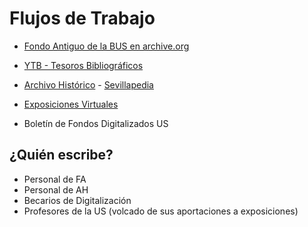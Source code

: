 # Flujos de Trabajo


- [Fondo Antiguo de la BUS en archive.org](https://archive.org/details/bibliotecauniversitariadesevilla)
  
- [YTB - Tesoros Bibliográficos](https://www.youtube.com/watch?v=r7SamjHGiNA&list=PL-JkjoGghEAc7Z1s-A7Av2RNKis5zETRU&ab_channel=BibliotecaUniversidadSevilla)

- [Archivo Histórico](https://ahus.us.es/) - [Sevillapedia](https://sevillapedia.wikanda.es/wiki/Portada)

- [Exposiciones Virtuales](https://expobus.us.es) 
  
- Boletín de Fondos Digitalizados US


## ¿Quién escribe?
- Personal de FA
- Personal de AH
- Becarios de Digitalización
- Profesores de la US (volcado de sus aportaciones a exposiciones)